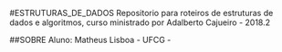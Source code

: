 #ESTRUTURAS_DE_DADOS
Repositorio para roteiros de estruturas de dados e algoritmos, curso ministrado por Adalberto Cajueiro - 2018.2

##SOBRE 
Aluno: Matheus Lisboa - UFCG - 
